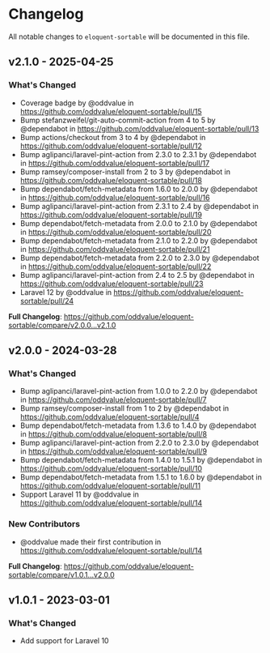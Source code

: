 # Changelog

All notable changes to `eloquent-sortable` will be documented in this file.

## v2.1.0 - 2025-04-25

### What's Changed

* Coverage badge by @oddvalue in https://github.com/oddvalue/eloquent-sortable/pull/15
* Bump stefanzweifel/git-auto-commit-action from 4 to 5 by @dependabot in https://github.com/oddvalue/eloquent-sortable/pull/13
* Bump actions/checkout from 3 to 4 by @dependabot in https://github.com/oddvalue/eloquent-sortable/pull/12
* Bump aglipanci/laravel-pint-action from 2.3.0 to 2.3.1 by @dependabot in https://github.com/oddvalue/eloquent-sortable/pull/17
* Bump ramsey/composer-install from 2 to 3 by @dependabot in https://github.com/oddvalue/eloquent-sortable/pull/18
* Bump dependabot/fetch-metadata from 1.6.0 to 2.0.0 by @dependabot in https://github.com/oddvalue/eloquent-sortable/pull/16
* Bump aglipanci/laravel-pint-action from 2.3.1 to 2.4 by @dependabot in https://github.com/oddvalue/eloquent-sortable/pull/19
* Bump dependabot/fetch-metadata from 2.0.0 to 2.1.0 by @dependabot in https://github.com/oddvalue/eloquent-sortable/pull/20
* Bump dependabot/fetch-metadata from 2.1.0 to 2.2.0 by @dependabot in https://github.com/oddvalue/eloquent-sortable/pull/21
* Bump dependabot/fetch-metadata from 2.2.0 to 2.3.0 by @dependabot in https://github.com/oddvalue/eloquent-sortable/pull/22
* Bump aglipanci/laravel-pint-action from 2.4 to 2.5 by @dependabot in https://github.com/oddvalue/eloquent-sortable/pull/23
* Laravel 12 by @oddvalue in https://github.com/oddvalue/eloquent-sortable/pull/24

**Full Changelog**: https://github.com/oddvalue/eloquent-sortable/compare/v2.0.0...v2.1.0

## v2.0.0 - 2024-03-28

### What's Changed

* Bump aglipanci/laravel-pint-action from 1.0.0 to 2.2.0 by @dependabot in https://github.com/oddvalue/eloquent-sortable/pull/7
* Bump ramsey/composer-install from 1 to 2 by @dependabot in https://github.com/oddvalue/eloquent-sortable/pull/4
* Bump dependabot/fetch-metadata from 1.3.6 to 1.4.0 by @dependabot in https://github.com/oddvalue/eloquent-sortable/pull/8
* Bump aglipanci/laravel-pint-action from 2.2.0 to 2.3.0 by @dependabot in https://github.com/oddvalue/eloquent-sortable/pull/9
* Bump dependabot/fetch-metadata from 1.4.0 to 1.5.1 by @dependabot in https://github.com/oddvalue/eloquent-sortable/pull/10
* Bump dependabot/fetch-metadata from 1.5.1 to 1.6.0 by @dependabot in https://github.com/oddvalue/eloquent-sortable/pull/11
* Support Laravel 11 by @oddvalue in https://github.com/oddvalue/eloquent-sortable/pull/14

### New Contributors

* @oddvalue made their first contribution in https://github.com/oddvalue/eloquent-sortable/pull/14

**Full Changelog**: https://github.com/oddvalue/eloquent-sortable/compare/v1.0.1...v2.0.0

## v1.0.1 - 2023-03-01

### What's Changed

- Add support for Laravel 10
